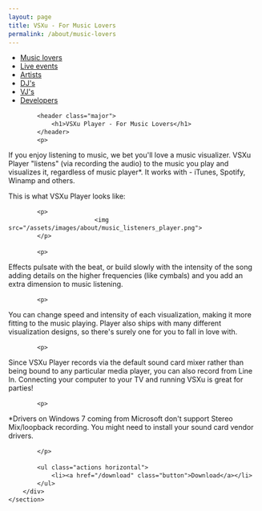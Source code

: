 ```yaml
---
layout: page
title: VSXu - For Music Lovers
permalink: /about/music-lovers
---
```

<div id="main" class="alt">
    <section id="one">
        <div class="inner">
            <ul class="actions horizontal">
                <li><a href="/about/music-lovers" class="button special">Music lovers</a></li>
                <li><a href="/about/live-events" class="button">Live events</a></li>
                <li><a href="/about/artists" class="button">Artists</a></li>
                <li><a href="/about/djs" class="button">DJ's</a></li>
                <li><a href="/about/vjs" class="button">VJ's</a></li>
                <li><a href="/about/developers" class="button">Developers</a></li>
            </ul>

            <header class="major">
                <h1>VSXu Player - For Music Lovers</h1>
            </header>
            <p>
If you enjoy listening to music, we bet you'll love a music visualizer. VSXu Player "listens" (via recording the audio) to the music you play and visualizes it, regardless of music player*.
It works with - iTunes, Spotify,  Winamp and others.
</p>

<p>
This is what VSXu Player looks like:
</p>
            
            <p>
                            <img src="/assets/images/about/music_listeners_player.png">
            </p>
            
            <p>
Effects pulsate with the beat, or build slowly with the intensity of the song adding details on the higher frequencies (like cymbals) and you add an extra dimension to music listening.
            </p>
            
            <p>

You can change speed and intensity of each visualization, making it more fitting to the music playing. Player also ships with many different visualization designs, so there's surely one for you to fall in love with.
            </p>
            
            <p>

Since VSXu Player records via the default sound card mixer rather than being bound to any particular media player, you can also record from Line In. Connecting your computer to your TV and running VSXu is great for parties!
            </p>
            
            <p>

*Drivers on Windows 7 coming from Microsoft don't support Stereo Mix/loopback recording. You might need to install your sound card vendor drivers.

            </p>
            
            <ul class="actions horizontal">
                <li><a href="/download" class="button">Download</a></li>
            </ul>
        </div>
    </section>
</div>
